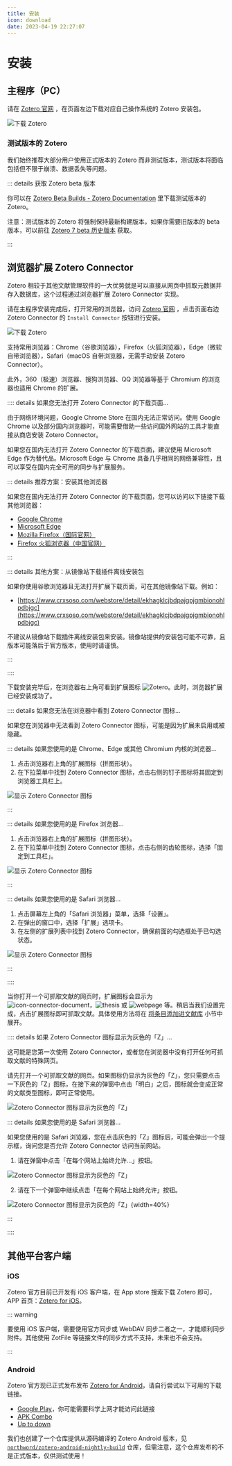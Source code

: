 ```yaml
---
title: 安装
icon: download
date: 2023-04-19 22:27:07
---
```


# 安装

## 主程序（PC）

请在 [Zotero 官网](https://www.zotero.org/download/) ，在页面左边下载对应自己操作系统的 Zotero 安装包。

![下载 Zotero](../assets/images/下载Zotero.png)

### 测试版本的 Zotero

我们始终推荐大部分用户使用正式版本的 Zotero 而非测试版本，测试版本将面临包括但不限于崩溃、数据丢失等问题。

::: details 获取 Zotero beta 版本

你可以在 [Zotero Beta Builds - Zotero Documentation](https://www.zotero.org/support/beta_builds) 里下载测试版本的 Zotero。

注意：测试版本的 Zotero 将强制保持最新构建版本，如果你需要旧版本的 beta 版本，可以前往 [Zotero 7 beta 历史版本](./faqs/zotero-7-beta-versions.md) 获取。

:::

## 浏览器扩展 Zotero Connector

Zotero 相较于其他文献管理软件的一大优势就是可以直接从网页中抓取元数据并存入数据库，这个过程通过浏览器扩展 Zotero Connector 实现。

请在主程序安装完成后，打开常用的浏览器，访问 [Zotero 官网](https://www.zotero.org/download/) ，点击页面右边 Zotero Connector 的 `Install Connector` 按钮进行安装。

![下载 Zotero](../assets/images/下载Zotero.png)

支持常用浏览器：Chrome（谷歌浏览器），Firefox（火狐浏览器），Edge（微软自带浏览器），Safari（macOS 自带浏览器，无需手动安装 Zotero Connector）。

此外，360（极速）浏览器、搜狗浏览器、QQ 浏览器等基于 Chromium 的浏览器也适用 Chrome 的扩展。

:::: details 如果您无法打开 Zotero Connector 的下载页面...

由于网络环境问题，Google Chrome Store 在国内无法正常访问。使用 Google Chrome 以及部分国内浏览器时，可能需要借助一些访问国外网站的工具才能直接从商店安装 Zotero Connector。

如果您在国内无法打开 Zotero Connector 的下载页面，建议使用 Microsoft Edge 作为替代品。Microsoft Edge 与 Chrome 具备几乎相同的网络兼容性，且可以享受在国内完全可用的同步与扩展服务。

::: details 推荐方案：安装其他浏览器

如果您在国内无法打开 Zotero Connector 的下载页面，您可以访问以下链接下载其他浏览器：

- [Google Chrome](https://www.google.com/chrome/)
- [Microsoft Edge](https://www.microsoft.com/zh-cn/edge/) <Badge text="推荐" />
- [Mozilla Firefox（国际官网）](https://www.mozilla.org/zh-CN/firefox/new/) <Badge text="推荐" />
- [Firefox 火狐浏览器（中国官网）](https://www.firefox.com.cn/)

:::

::: details 其他方案：从镜像站下载插件离线安装包

如果你使用谷歌浏览器且无法打开扩展下载页面，可在其他镜像站下载。例如：

- [https://www.crxsoso.com/webstore/detail/ekhagklcjbdpajgpjgmbionohlpdbjgc](https://www.crxsoso.com/webstore/detail/ekhagklcjbdpajgpjgmbionohlpdbjgc)

不建议从镜像站下载插件离线安装包来安装。镜像站提供的安装包可能不可靠，且版本可能落后于官方版本，使用时请谨慎。

:::

::::

下载安装完毕后，在浏览器右上角可看到扩展图标 ![Zotero](../assets/icons/z.svg)。此时，浏览器扩展已经安装成功了。

:::: details 如果您无法在浏览器中看到 Zotero Connector 图标...

如果您在浏览器中无法看到 Zotero Connector 图标，可能是因为扩展未启用或被隐藏。

::: details 如果您使用的是 Chrome、Edge 或其他 Chromium 内核的浏览器...

1. 点击浏览器右上角的扩展图标（拼图形状）。
2. 在下拉菜单中找到 Zotero Connector 图标，点击右侧的钉子图标将其固定到浏览器工具栏上。

![显示 Zotero Connector 图标](../assets/images/zotero-connector-show-icon-chrome.png)

:::

::: details 如果您使用的是 Firefox 浏览器...

1. 点击浏览器右上角的扩展图标（拼图形状）。
2. 在下拉菜单中找到 Zotero Connector 图标，点击右侧的齿轮图标，选择「固定到工具栏」。

![显示 Zotero Connector 图标](../assets/images/zotero-connector-show-icon-firefox.png)

:::

::: details 如果您使用的是 Safari 浏览器...

1. 点击屏幕左上角的「Safari 浏览器」菜单，选择「设置」。
2. 在弹出的窗口中，选择「扩展」选项卡。
3. 在左侧的扩展列表中找到 Zotero Connector，确保前面的勾选框处于已勾选状态。

![显示 Zotero Connector 图标](../assets/images/zotero-connector-show-icon-safari.png)

:::

::::

当你打开一个可抓取文献的网页时，扩展图标会显示为![icon-connector-document](../assets/icons/treeitem-journalArticle@2x.png)，![thesis](../assets/icons/treeitem-thesis@2x.png) 或 ![webpage](../assets/icons/treeitem-webpage@2x.png) 等。稍后当我们设置完成，点击扩展图标即可抓取文献。具体使用方法将在 [将条目添加进文献库](./add-items.md) 小节中展开。

:::: details 如果 Zotero Connector 图标显示为灰色的「Z」...

这可能是您第一次使用 Zotero Connector，或者您在浏览器中没有打开任何可抓取文献的特殊网页。

请先打开一个可抓取文献的网页。如果图标仍显示为灰色的「Z」，您只需要点击一下灰色的「Z」图标，在接下来的弹窗中点击「明白」之后，图标就会变成正常的文献类型图标，即可正常使用。

![Zotero Connector 图标显示为灰色的「Z」](../assets/images/zotero-connector-gray-z.png)

::: details 如果您使用的是 Safari 浏览器...

如果您使用的是 Safari 浏览器，您在点击灰色的「Z」图标后，可能会弹出一个提示框，询问您是否允许 Zotero Connector 访问当前网站。

1. 请在弹窗中点击「在每个网站上始终允许...」按钮。

![Zotero Connector 图标显示为灰色的「Z」](../assets/images/zotero-connector-gray-z-safari.png)

2. 请在下一个弹窗中继续点击「在每个网站上始终允许」按钮。

![Zotero Connector 图标显示为灰色的「Z」](../assets/images/zotero-connector-gray-z-safari-2.png){width=40%}

:::

::::

## 其他平台客户端

### iOS

Zotero 官方目前已开发有 iOS 客户端，在 App store 搜索下载 Zotero 即可，APP 首页：[Zotero for iOS](https://apps.apple.com/cn/app/zotero/id1513554812)。

::: warning

要使用 iOS 客户端，需要使用官方同步或 WebDAV 同步二者之一，才能顺利同步附件。其他使用 ZotFile 等链接文件的同步方式不支持，未来也不会支持。

:::

### Android

Zotero 官方现已正式发布发布 [Zotero for Android](https://forums.zotero.org/discussion/124672/now-available-zotero-for-android)，请自行尝试以下可用的下载链接。

- [Google Play](https://play.google.com/store/apps/details?id=org.zotero.android)，你可能需要科学上网才能访问此链接
- [APK Combo](https://apkcombo.com/zh/zotero/org.zotero.android/)
- [Up to down](https://zotero.en.uptodown.com/android/download)

我们也创建了一个仓库提供从源码编译的 Zotero Android 版本，见 [`northword/zotero-android-nightly-build`](https://github.com/northword/zotero-android-nightly-build) 仓库，但需注意，这个仓库发布的不是正式版本，仅供测试使用！

